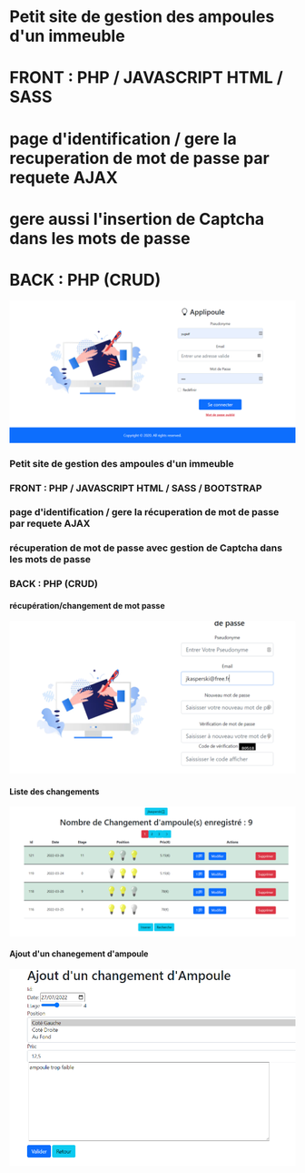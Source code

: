 
# Petit site de gestion des ampoules d'un immeuble

# FRONT : PHP / JAVASCRIPT HTML / SASS

# page d'identification / gere la recuperation de mot de passe par requete AJAX

# gere aussi l'insertion de Captcha dans les mots de passe

# BACK : PHP (CRUD)


![Accueil](https://raw.githubusercontent.com/codeuronline/ampoule/main/first.png)

### Petit site de gestion des ampoules d'un immeuble

### FRONT : PHP / JAVASCRIPT HTML / SASS / BOOTSTRAP

### page d'identification / gere la récuperation de mot de passe par requete AJAX

### récuperation de mot de passe avec gestion de Captcha dans les mots de passe

### BACK : PHP (CRUD)
#### récupération/changement de mot passe
![changement de mot de passe](https://raw.githubusercontent.com/codeuronline/ampoule/main/newmdp.png)
#### Liste des changements
![liste des changements effectués](https://raw.githubusercontent.com/codeuronline/ampoule/main/list.png)
#### Ajout d'un chanegement d'ampoule
![ajout d'un changement d'ampoule](https://raw.githubusercontent.com/codeuronline/ampoule/main/Changement.png)

